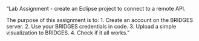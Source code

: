 “Lab Assignment - create an Eclipse project to connect to a remote API.

The purpose of this assignment is to:
    1. Create an account on the BRIDGES server.
    2. Use your BRIDGES credentials in code.
    3. Upload a simple visualization to BRIDGES.
    4. Check if it all works.”
